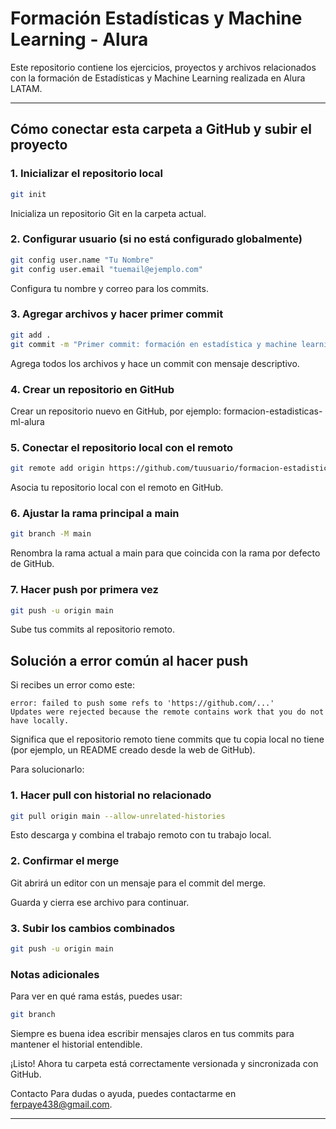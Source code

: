 # Formación Estadísticas y Machine Learning - Alura

Este repositorio contiene los ejercicios, proyectos y archivos relacionados con la formación de Estadísticas y Machine Learning realizada en Alura LATAM.

---

## Cómo conectar esta carpeta a GitHub y subir el proyecto

### 1. Inicializar el repositorio local

```bash
git init
```
Inicializa un repositorio Git en la carpeta actual.

### 2. Configurar usuario (si no está configurado globalmente)
```bash
git config user.name "Tu Nombre"
git config user.email "tuemail@ejemplo.com"
```
Configura tu nombre y correo para los commits.

### 3. Agregar archivos y hacer primer commit
```bash
git add .
git commit -m "Primer commit: formación en estadística y machine learning"
```
Agrega todos los archivos y hace un commit con mensaje descriptivo.

### 4. Crear un repositorio en GitHub
Crear un repositorio nuevo en GitHub, por ejemplo:
formacion-estadisticas-ml-alura

### 5. Conectar el repositorio local con el remoto
```bash
git remote add origin https://github.com/tuusuario/formacion-estadisticas-ml-alura.git
```


Asocia tu repositorio local con el remoto en GitHub.

### 6. Ajustar la rama principal a main
```bash
git branch -M main
```
Renombra la rama actual a main para que coincida con la rama por defecto de GitHub.

### 7. Hacer push por primera vez
```bash
git push -u origin main
```
Sube tus commits al repositorio remoto.

## Solución a error común al hacer push
Si recibes un error como este:

```pgsql
error: failed to push some refs to 'https://github.com/...'
Updates were rejected because the remote contains work that you do not have locally.
```
Significa que el repositorio remoto tiene commits que tu copia local no tiene (por ejemplo, un README creado desde la web de GitHub).

Para solucionarlo:

### 1. Hacer pull con historial no relacionado
```bash
git pull origin main --allow-unrelated-histories
```
Esto descarga y combina el trabajo remoto con tu trabajo local.

### 2. Confirmar el merge
Git abrirá un editor con un mensaje para el commit del merge.

Guarda y cierra ese archivo para continuar.

### 3. Subir los cambios combinados
```bash
git push -u origin main
```
### Notas adicionales
Para ver en qué rama estás, puedes usar:

```bash
git branch
```

Siempre es buena idea escribir mensajes claros en tus commits para mantener el historial entendible.

¡Listo! Ahora tu carpeta está correctamente versionada y sincronizada con GitHub.

Contacto
Para dudas o ayuda, puedes contactarme en ferpaye438@gmail.com.

---